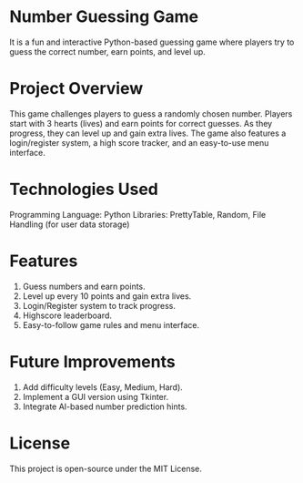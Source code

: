 # Number Guessing Game 
It is a fun and interactive Python-based guessing game where players try to guess the correct number, earn points, and level up.

# Project Overview
This game challenges players to guess a randomly chosen number. Players start with 3 hearts (lives) and earn points for correct guesses. As they progress, they can level up and gain extra lives. The game also features a login/register system, a high score tracker, and an easy-to-use menu interface.

# Technologies Used
Programming Language: Python
Libraries: PrettyTable, Random, File Handling (for user data storage)

# Features
1. Guess numbers and earn points.
2. Level up every 10 points and gain extra lives.
3. Login/Register system to track progress.
4. Highscore leaderboard. 
5. Easy-to-follow game rules and menu interface.

# Future Improvements
1. Add difficulty levels (Easy, Medium, Hard).
2. Implement a GUI version using Tkinter.
3. Integrate AI-based number prediction hints.

# License
This project is open-source under the MIT License.
